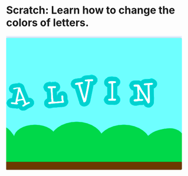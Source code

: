 # Scratch: Learn how to change the colors of letters. 

![Image of LetterColorChanger](https://github.com/al11588/LetterColorChanger/blob/master/Screenshot.png)